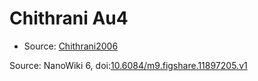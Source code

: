 <a name="material" />

# Chithrani Au4
<script type="application/ld+json">
  {
    "@context": "https://schema.org/",
    "@type": "ChemicalSubstance",
    "@id": "https://egonw.github.io/nanowiki/nanowiki419.html#material",
    "http://purl.org/dc/terms/conformsTo":
      {
        "@type": "CreativeWork",
        "@id": "https://bioschemas.org/profiles/ChemicalSubstance/0.4-RELEASE/"
      },
    "identfier": "419",
    "name": "Chithrani Au4",
    "url": "https://egonw.github.io/nanowiki/nanowiki419.html#material",
    "sameAs": "http://127.0.0.1/mediawiki/index.php/Special:URIResolver/Chithrani_Au4"
  }
</script>


* Source: [Chithrani2006](articleChithrani2006.md)


Source: NanoWiki 6, doi:[10.6084/m9.figshare.11897205.v1](https://doi.org/10.6084/m9.figshare.11897205.v1)
